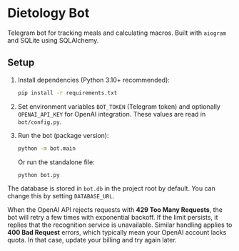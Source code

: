 # Dietology Bot

Telegram bot for tracking meals and calculating macros. Built with `aiogram` and SQLite using SQLAlchemy.

## Setup

1. Install dependencies (Python 3.10+ recommended):
   ```bash
   pip install -r requirements.txt
   ```
2. Set environment variables `BOT_TOKEN` (Telegram token) and optionally `OPENAI_API_KEY` for OpenAI integration. These values are read in `bot/config.py`.

3. Run the bot (package version):
   ```bash
   python -m bot.main
   ```
   Or run the standalone file:
   ```bash
   python bot.py
   ```


The database is stored in `bot.db` in the project root by default. You can change this by setting `DATABASE_URL`.

When the OpenAI API rejects requests with **429 Too Many Requests**, the bot will retry a few times with exponential backoff. If the limit persists, it replies that the recognition service is unavailable. Similar handling applies to **400 Bad Request** errors, which typically mean your OpenAI account lacks quota. In that case, update your billing and try again later.

